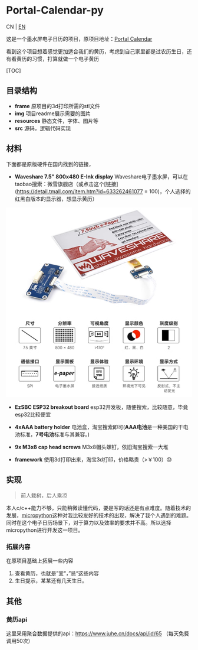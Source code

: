 # Portal-Calendar-py

CN | [EN](./README-en.md)

这是一个墨水屏电子日历的项目，原项目地址：[Portal Calendar](https://github.com/wuspy/portal_calendar)

看到这个项目想着感觉更加适合我们的黄历，考虑到自己家里都是过农历生日，还有看黄历的习惯，打算就做一个电子黄历


[TOC]


## 目录结构

- **frame** 原项目的3d打印所需的stl文件
- **img** 项目readme展示需要的图片
- **resources** 静态文件，字体、图片等
- **src**  源码，逻辑代码实现


## 材料

下面都是原版硬件在国内找到的链接，
- **Waveshare 7.5" 800x480 E-Ink display** Waveshare电子墨水屏，可以在taobao搜索：微雪旗舰店（或点击这个[链接](https://detail.tmall.com/item.htm?id=633262461077 = 100)，个人选择的红黑白版本的显示器，想显示黄历）

![](./img/display-zh.jpg)

- **EzSBC ESP32 breakout board** esp32开发板，随便搜索，比较随意，毕竟esp32比较便宜


- **4xAAA battery holder** 电池盒，淘宝搜索即可(**AAA电池**是一种美国的干电池标准，**7号电池**标准与其兼容。)

- **9x M3x8 cap head screws** M3x8帽头螺钉，依旧淘宝搜索一大堆

- **framework** 使用3d打印出来，淘宝3d打印，价格略贵（>￥100）😓


## 实现

> 前人栽树，后人乘凉

本人c/c++能力不够，只能稍微读懂代码，要是写的话还是有点难度。随着技术的发展，[micropython](https://micropython.org/)这种对我比较友好的技术的出现，解决了我个人遇到的难题。
同时在这个电子日历场景下，对于算力以及效率的要求并不高。所以选择micropython进行开发这一项目。

### 拓展内容

在原项目基础上拓展一些内容

1. 查看黄历，也就是”宜“，”忌“这些内容
2. 生日提示，某某还有几天生日。


## 其他

### 黄历api

这里采用聚合数据提供的api：https://www.juhe.cn/docs/api/id/65 （每天免费调用50次）